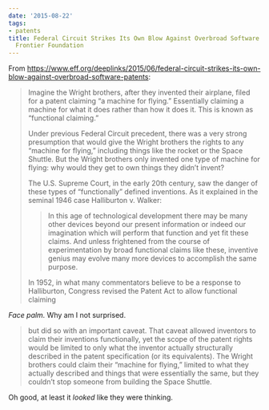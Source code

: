 ```yaml
---
date: '2015-08-22'
tags:
- patents
title: Federal Circuit Strikes Its Own Blow Against Overbroad Software Patents | Electronic
  Frontier Foundation
---
```


From https://www.eff.org/deeplinks/2015/06/federal-circuit-strikes-its-own-blow-against-overbroad-software-patents:

>Imagine the Wright brothers, after they invented their airplane, filed for a patent claiming “a machine for flying.” Essentially claiming a machine for what it does rather than how it does it. This is known as “functional claiming.”
>
>Under previous Federal Circuit precedent, there was a very strong presumption that would give the Wright brothers the rights to any “machine for flying,” including things like the rocket or the Space Shuttle. But the Wright brothers only invented one type of machine for flying: why would they get to own things they didn’t invent?
>
>The U.S. Supreme Court, in the early 20th century, saw the danger of these types of “functionally” defined inventions. As it explained in the seminal 1946 case Halliburton v. Walker:
>
>> In this age of technological development there may be many other devices beyond our present information or indeed our imagination which will perform that function and yet fit these claims. And unless frightened from the course of experimentation by broad functional claims like these, inventive genius may evolve many more devices to accomplish the same purpose.
>
>In 1952, in what many commentators believe to be a response to Halliburton, Congress revised the Patent Act to allow functional claiming

_Face palm._ Why am I not surprised.

>but did so with an important caveat. That caveat allowed inventors to claim their inventions functionally, yet the scope of the patent rights would be limited to only what the inventor actually structurally described in the patent specification (or its equivalents). The Wright brothers could claim their “machine for flying,” limited to what they actually described and things that were essentially the same, but they couldn’t stop someone from building the Space Shuttle.

Oh good, at least it _looked_ like they were thinking.
